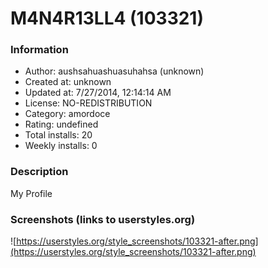 # M4N4R13LL4 (103321)

### Information
- Author: aushsahuashuasuhahsa (unknown)
- Created at: unknown
- Updated at: 7/27/2014, 12:14:14 AM
- License: NO-REDISTRIBUTION
- Category: amordoce
- Rating: undefined
- Total installs: 20
- Weekly installs: 0


### Description
My Profile


### Screenshots (links to userstyles.org)
![https://userstyles.org/style_screenshots/103321-after.png](https://userstyles.org/style_screenshots/103321-after.png)


